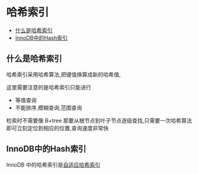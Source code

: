 # 哈希索引

- [什么是哈希索引](#什么是哈希索引)
- [InnoDB中的Hash索引](#InnoDB中的Hash索引)

## 什么是哈希索引

哈希索引采用哈希算法,把键值换算成新的哈希值,

这里需要注意的是哈希索引只能进行

- 等值查询
- 不能排序,模糊查询,范围查询

检索时不需要像 B+tree 那要从根节点到叶子节点逐级查找,只需要一次哈希算法即可立刻定位到相应的位置,查询速度非常快

## InnoDB中的Hash索引

InnoDB 中的哈希索引是[自适应哈希索引](../07-存储引擎/010-InnoDB/04-自适应哈希.md) 

